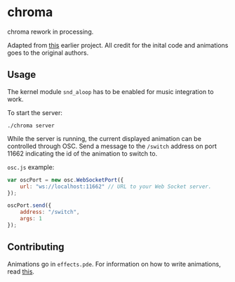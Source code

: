 # chroma
chroma rework in processing.

Adapted from [this](http://macetech.com/blog/node/111) earlier project. All credit for the inital code and animations goes to the original authors.

## Usage
The kernel module `snd_aloop` has to be enabled for music integration to work.

To start the server:

```
./chroma server
```

While the server is running, the current displayed animation can be controlled through OSC. Send a message to the `/switch` address on port 11662 indicating the id of the animation to switch to.

`osc.js` example:

```javascript
var oscPort = new osc.WebSocketPort({
    url: "ws://localhost:11662" // URL to your Web Socket server.
});

oscPort.send({
    address: "/switch",
    args: 1
});
```

## Contributing
Animations go in `effects.pde`. For information on how to write animations, read [this](../master/doc/Creating_Effects.md).
